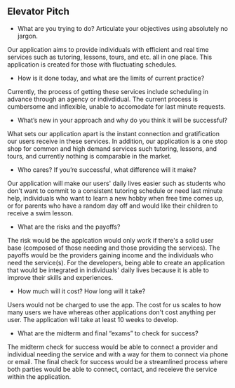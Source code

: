 ## Elevator Pitch

- What are you trying to do? Articulate your objectives using absolutely
no jargon.

Our application aims to provide individuals with efficient and real time services such as tutoring, lessons, tours, and etc. all in one place. This application is created for those with fluctuating schedules.
- How is it done today, and what are the limits of current practice?

Currently, the process of getting these services include scheduling in advance through an agency or indivdidual. The current process is cumbersome and inflexible, unable to accomodate for last minute requests.
- What’s new in your approach and why do you think it will be
successful?

What sets our application apart is the instant connection and gratification our users receive in these services. In addition, our application is a one stop shop for common and high demand services such tutoring, lessons, and tours, and currently nothing is comparable in the market. 
- Who cares? If you’re successful, what difference will it make?

Our application will make our users' daily lives easier such as students who don't want to commit to a consistent tutoring schedule or need last minute help, individuals who want to learn a new hobby when free time comes up, or for parents who have a random day off and would like their children to receive a swim lesson.

- What are the risks and the payoffs?

The risk would be the applcation would only work if there's a solid user base (composed of those needing and those providing the services). The payoffs would be the providers gaining income and the individuals who need the service(s). For the developers, being able to create an application that would be integrated in individuals' daily lives because it is able to improve their skills and experiences.
- How much will it cost? How long will it take?

Users would not be charged to use the app. The cost for us scales to how many users we have whereas other applications don't cost anything per user. The application will take at least 10 weeks to develop.

- What are the midterm and final “exams” to check for success?

The midterm check for success would be able to connect a provider and individual needing the service and with a way for them to connect via phone or email.
The final check for success would be a streamlined process where both parties would be able to connect, contact, and receieve the service within the application.
